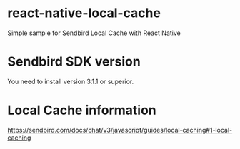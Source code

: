 # react-native-local-cache
Simple sample for Sendbird Local Cache with React Native

# Sendbird SDK version
You need to install version 3.1.1 or superior.

# Local Cache information
https://sendbird.com/docs/chat/v3/javascript/guides/local-caching#1-local-caching

